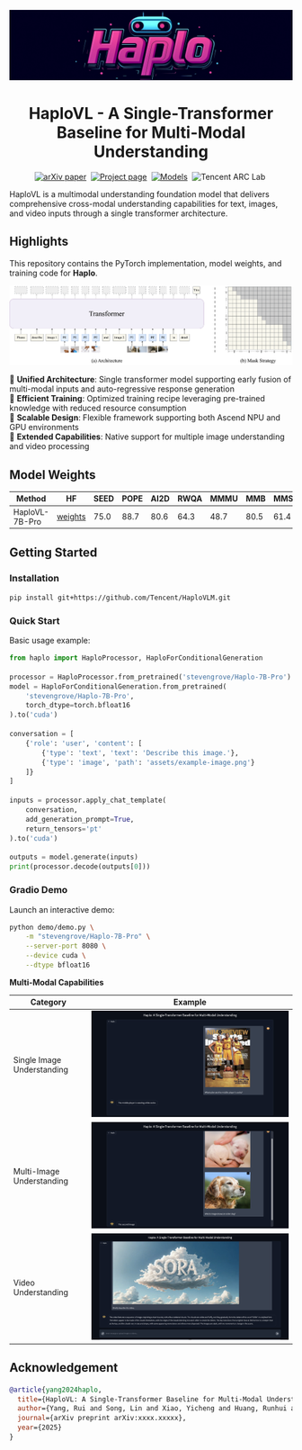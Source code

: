 ![Image](assets/logo.jpeg)

<div align="center">

# HaploVL - A Single-Transformer Baseline for Multi-Modal Understanding

[![arXiv paper](https://img.shields.io/badge/arXiv_paper-red)](https://haplo-vl.github.io/)&nbsp;
[![Project page](https://img.shields.io/badge/Project_page-green)](https://haplo-vl.github.io/)&nbsp;
[![Models](https://img.shields.io/badge/%F0%9F%A4%97%20Hugging%20Face-Models-blue)](https://huggingface.co/collections/stevengrove/haplo-vl-678881793be07ac5fd67ad68)&nbsp;
![Tencent ARC Lab](https://img.shields.io/badge/Developed_by-Tencent_ARC_Lab-blue)&nbsp;

</div>

HaploVL is a multimodal understanding foundation model that delivers comprehensive cross-modal understanding capabilities for text, images, and video inputs through a single transformer architecture.

## Highlights
This repository contains the PyTorch implementation, model weights, and training code for **Haplo**.

![Image](assets/framework.png)

🌟 **Unified Architecture**: Single transformer model supporting early fusion of multi-modal inputs and auto-regressive response generation  
🌟 **Efficient Training**: Optimized training recipe leveraging pre-trained knowledge with reduced resource consumption  
🌟 **Scalable Design**: Flexible framework supporting both Ascend NPU and GPU environments  
🌟 **Extended Capabilities**: Native support for multiple image understanding and video processing

## Model Weights

| Method               | HF    | SEED | POPE | AI2D  | RWQA | MMMU | MMB  | MMS  | VQAv2 | GQA  | SQA  | MMVP |
|----------------------|-------------|------|------|-------|------|------|------|------|-------|------|------|------|
| HaploVL-7B-Pro   | [weights](https://huggingface.co/stevengrove/Haplo-7B)  | 75.0 | 88.7 | 80.6 | 64.3 | 48.7 | 80.5 | 61.4 | 81.1 | 64.6 | 96.9| 50.1 |


## Getting Started

### Installation

```bash
pip install git+https://github.com/Tencent/HaploVLM.git
```

### Quick Start
Basic usage example:
```python
from haplo import HaploProcessor, HaploForConditionalGeneration

processor = HaploProcessor.from_pretrained('stevengrove/Haplo-7B-Pro')
model = HaploForConditionalGeneration.from_pretrained(
    'stevengrove/Haplo-7B-Pro',
    torch_dtype=torch.bfloat16
).to('cuda')

conversation = [
    {'role': 'user', 'content': [
        {'type': 'text', 'text': 'Describe this image.'},
        {'type': 'image', 'path': 'assets/example-image.png'}
    ]}
]

inputs = processor.apply_chat_template(
    conversation,
    add_generation_prompt=True,
    return_tensors='pt'
).to('cuda')

outputs = model.generate(inputs)
print(processor.decode(outputs[0]))
```

### Gradio Demo
Launch an interactive demo:
```bash
python demo/demo.py \
    -m "stevengrove/Haplo-7B-Pro" \
    --server-port 8080 \
    --device cuda \
    --dtype bfloat16
```

**Multi-Modal Capabilities**

| Category                      | Example                                  |
|-------------------------------|------------------------------------------|
| Single Image Understanding    | ![Demo1](assets/demo_1.png)              |
| Multi-Image Understanding         | ![Demo3](assets/demo_2.png)              |
| Video Understanding           | ![Demo2](assets/demo_3.png)              |


## Acknowledgement

```bibtex
@article{yang2024haplo,
  title={HaploVL: A Single-Transformer Baseline for Multi-Modal Understanding},
  author={Yang, Rui and Song, Lin and Xiao, Yicheng and Huang, Runhui and Ge, Yixiao and Shan, Ying and Zhao, Hengshuang},
  journal={arXiv preprint arXiv:xxxx.xxxxx},
  year={2025}
}
```
